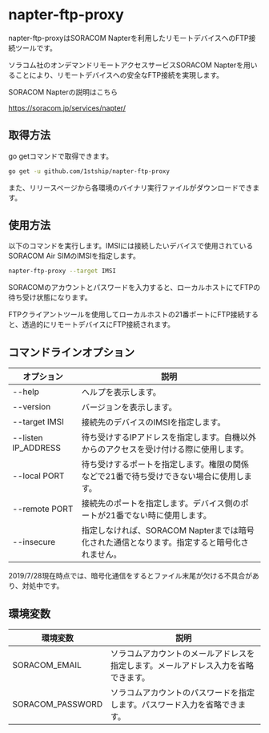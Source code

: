 # napter-ftp-proxy

napter-ftp-proxyはSORACOM Napterを利用したリモートデバイスへのFTP接続ツールです。

ソラコム社のオンデマンドリモートアクセスサービスSORACOM Napterを用いることにより、リモートデバイスへの安全なFTP接続を実現します。

SORACOM Napterの説明はこちら

https://soracom.jp/services/napter/

## 取得方法
go getコマンドで取得できます。
```sh
go get -u github.com/1stship/napter-ftp-proxy
```

また、リリースページから各環境のバイナリ実行ファイルがダウンロードできます。

## 使用方法
以下のコマンドを実行します。IMSIには接続したいデバイスで使用されているSORACOM Air SIMのIMSIを指定します。
```sh
napter-ftp-proxy --target IMSI
```

SORACOMのアカウントとパスワードを入力すると、ローカルホストにてFTPの待ち受け状態になります。

FTPクライアントツールを使用してローカルホストの21番ポートにFTP接続すると、透過的にリモートデバイスにFTP接続されます。

## コマンドラインオプション

|オプション  |説明  |
|---|---|
|--help  |ヘルプを表示します。  |
|--version  |バージョンを表示します。  |
|--target IMSI |接続先のデバイスのIMSIを指定します。  |
|--listen IP_ADDRESS |待ち受けするIPアドレスを指定します。自機以外からのアクセスを受け付ける際に使用します。  |
|--local PORT |待ち受けするポートを指定します。権限の関係などで21番で待ち受けできない場合に使用します。  |
|--remote PORT |接続先のポートを指定します。デバイス側のポートが21番でない時に使用します。  |
|--insecure  |指定しなければ、SORACOM Napterまでは暗号化された通信となります。指定すると暗号化されません。 |

2019/7/28現在時点では、暗号化通信をするとファイル末尾が欠ける不具合があり、対処中です。

## 環境変数

|環境変数  |説明  |
|---|---|
|SORACOM_EMAIL  |ソラコムアカウントのメールアドレスを指定します。メールアドレス入力を省略できます。  |
|SORACOM_PASSWORD  |ソラコムアカウントのパスワードを指定します。パスワード入力を省略できます。  |

